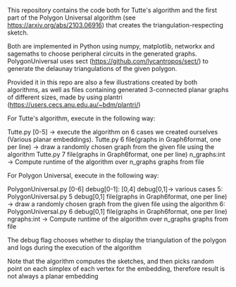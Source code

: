 This repository contains the code both for Tutte's algorithm and the first part of the Polygon Universal algorithm (see https://arxiv.org/abs/2103.06916) that creates the triangulation-respecting sketch.

Both are implemented in Python using numpy, matplotlib, networkx and sagemaths to choose peripheral circuits in the generated graphs. PolygonUniversal uses sect (https://github.com/lycantropos/sect/) to generate the delaunay triangulations of the given polygon.

Provided it in this repo are also a few illustrations created by both algorithms, as well as files containing 
generated 3-connected planar graphs of different sizes, made by using plantri (https://users.cecs.anu.edu.au/~bdm/plantri/) 

For Tutte's algorithm, execute in the following way:

Tutte.py [0-5] -> execute the algorithm on 6 cases we created ourselves (Various planar embeddings).
Tutte.py 6 file(graphs in Graph6format, one per line) -> draw a randomly chosen graph from the given file using the algorithm
Tutte.py 7 file(graphs in Graph6format, one per line) n_graphs:int -> Compute runtime of the algorithm over n_graphs graphs from file

For Polygon Universal, execute in the following way:

PolygonUniversal.py [0-6] debug[0-1]:
[0,4] debug[0,1]-> various cases
5: PolygonUniversal.py 5 debug[0,1] file(graphs in Graph6format, one per line) -> draw a randomly chosen graph from the given file using the algorithm
6: PolygonUniversal.py 6 debug[0,1] file(graphs in Graph6format, one per line) ngraphs:int -> Compute runtime of the algorithm over n_graphs graphs from file

The debug flag chooses whether to display the triangulation of the polygon and logs during the execution of the algorithm

Note that the algorithm computes the sketches, and then picks random point on each simplex of each vertex for the embedding, therefore result is not always a planar embedding
